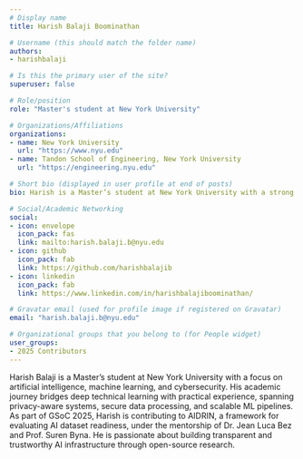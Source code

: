 ```yaml
---
# Display name
title: Harish Balaji Boominathan

# Username (this should match the folder name)
authors:
- harishbalaji

# Is this the primary user of the site?
superuser: false

# Role/position
role: "Master's student at New York University"

# Organizations/Affiliations
organizations:
- name: New York University
  url: "https://www.nyu.edu"
- name: Tandon School of Engineering, New York University
  url: "https://engineering.nyu.edu"

# Short bio (displayed in user profile at end of posts)
bio: Harish is a Master’s student at New York University with a strong academic interest in Artificial Intelligence, Machine Learning, and Cybersecurity, particularly in building scalable and responsible AI systems that prioritize data quality, transparency, and privacy.

# Social/Academic Networking
social:
- icon: envelope
  icon_pack: fas
  link: mailto:harish.balaji.b@nyu.edu
- icon: github
  icon_pack: fab
  link: https://github.com/harishbalajib
- icon: linkedin
  icon_pack: fab
  link: https://www.linkedin.com/in/harishbalajiboominathan/

# Gravatar email (used for profile image if registered on Gravatar)
email: "harish.balaji.b@nyu.edu"

# Organizational groups that you belong to (for People widget)
user_groups:
- 2025 Contributors
---
```


Harish Balaji is a Master’s student at New York University with a focus on artificial intelligence, machine learning, and cybersecurity. His academic journey bridges deep technical learning with practical experience, spanning privacy-aware systems, secure data processing, and scalable ML pipelines. As part of GSoC 2025, Harish is contributing to AIDRIN, a framework for evaluating AI dataset readiness, under the mentorship of Dr. Jean Luca Bez and Prof. Suren Byna. He is passionate about building transparent and trustworthy AI infrastructure through open-source research.
